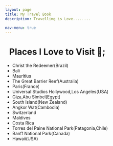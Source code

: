 ```yaml
---
layout: page
title: My Travel Book
description: Travelling is Love........

nav-menu: true
---
```


# &nbsp; Places I Love to Visit 🛫; 

 - Christ the Redeemer(Brazil)   
 - Bali      
 - Mauritius   
 - The Great Barrier Reef(Australia)   
 - Paris(France)   
 - Universal Studios Hollywood,Los Angeles(USA)    
 - Giza,Abu Simbel(Egypt)    
 - South Island(New Zealand)        
 - Angkor Wat(Cambodia)     
 - Switzerland       
 - Maldives        
 - Costa Rica   
 - Torres del Paine National Park(Patagonia,Chile)         
 - Banff National Park(Canada)       
 - Hawaii(USA)
 

